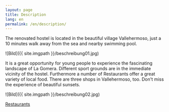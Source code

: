 ```yaml
---
layout: page
title: Description 
lang: en
permalink: /en/description/
---
```

The renovated hostel is located in the beautiful village Vallehermoso, just a 10 minutes walk away from the sea and nearby swimming pool.

![Bild]({{ site.imgpath }}/beschreibung01.jpg)

It is a great opportunity for young people to experience the fascinating landscape of La Gomera. Different sport grounds are in the immediate vicinity of the hostel. Furthermore a number of Restaurants offer a great variety of local food. There are three shops in Vallehermoso, too. Don't miss the experience of beautiful sunsets.

![Bild]({{ site.imgpath }}/beschreibung02.jpg)

[Restaurants](http://www.tripadvisor.co.uk/Restaurants-g1024999-Vallehermoso_La_Gomera_Canary_Islands.html)

